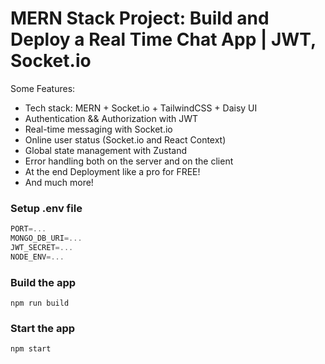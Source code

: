# MERN Stack Project: Build and Deploy a Real Time Chat App | JWT, Socket.io

<!-- 
 ![Demo App](https://i.ibb.co/fXmZdnz/Screenshot-10.png)

 [Video Tutorial on Youtube](https://youtu.be/HwCqsOis894) 
-->

Some Features:

-  Tech stack: MERN + Socket.io + TailwindCSS + Daisy UI
-  Authentication && Authorization with JWT
-  Real-time messaging with Socket.io
-  Online user status (Socket.io and React Context)
-  Global state management with Zustand
-  Error handling both on the server and on the client
-  At the end Deployment like a pro for FREE!
-  And much more!

### Setup .env file

```js
PORT=...
MONGO_DB_URI=...
JWT_SECRET=...
NODE_ENV=...
```

### Build the app

```shell
npm run build
```

### Start the app

```shell
npm start
```
